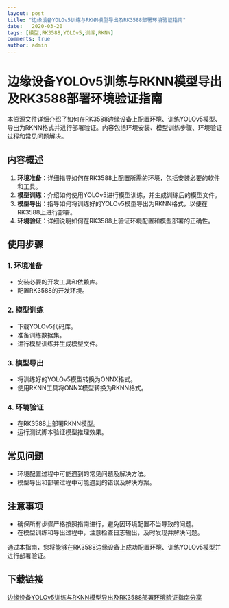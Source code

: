 ```yaml
---
layout: post
title: "边缘设备YOLOv5训练与RKNN模型导出及RK3588部署环境验证指南"
date:   2020-03-20
tags: [模型,RK3588,YOLOv5,训练,RKNN]
comments: true
author: admin
---
```

# 边缘设备YOLOv5训练与RKNN模型导出及RK3588部署环境验证指南

本资源文件详细介绍了如何在RK3588边缘设备上配置环境、训练YOLOv5模型、导出为RKNN格式并进行部署验证。内容包括环境安装、模型训练步骤、环境验证过程和常见问题解决。

## 内容概述

1. **环境准备**：详细指导如何在RK3588上配置所需的环境，包括安装必要的软件和工具。
2. **模型训练**：介绍如何使用YOLOv5进行模型训练，并生成训练后的模型文件。
3. **模型导出**：指导如何将训练好的YOLOv5模型导出为RKNN格式，以便在RK3588上进行部署。
4. **环境验证**：详细说明如何在RK3588上验证环境配置和模型部署的正确性。

## 使用步骤

### 1. 环境准备
- 安装必要的开发工具和依赖库。
- 配置RK3588的开发环境。

### 2. 模型训练
- 下载YOLOv5代码库。
- 准备训练数据集。
- 进行模型训练并生成模型文件。

### 3. 模型导出
- 将训练好的YOLOv5模型转换为ONNX格式。
- 使用RKNN工具将ONNX模型转换为RKNN格式。

### 4. 环境验证
- 在RK3588上部署RKNN模型。
- 运行测试脚本验证模型推理效果。

## 常见问题

- 环境配置过程中可能遇到的常见问题及解决方法。
- 模型导出和部署过程中可能遇到的错误及解决方案。

## 注意事项

- 确保所有步骤严格按照指南进行，避免因环境配置不当导致的问题。
- 在模型训练和导出过程中，注意检查日志输出，及时发现并解决问题。

通过本指南，您将能够在RK3588边缘设备上成功配置环境、训练YOLOv5模型并进行部署验证。

## 下载链接

[边缘设备YOLOv5训练与RKNN模型导出及RK3588部署环境验证指南分享](https://pan.quark.cn/s/7c592db92650)